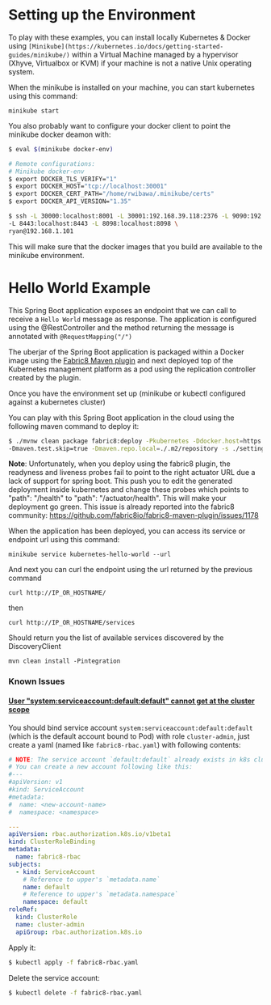 # Setting up the Environment

To play with these examples, you can install locally Kubernetes & Docker using `[Minikube](https://kubernetes.io/docs/getting-started-guides/minikube/)` within a Virtual Machine
managed by a hypervisor (Xhyve, Virtualbox or KVM) if your machine is not a native Unix operating system.


When the minikube  is installed on your machine, you can start kubernetes using this command:
```
minikube start
```

You also probably want to configure your docker client to point the minikube docker deamon with:
```bash
$ eval $(minikube docker-env)

# Remote configurations:
# Minikube docker-env
$ export DOCKER_TLS_VERIFY="1"
$ export DOCKER_HOST="tcp://localhost:30001"
$ export DOCKER_CERT_PATH="/home/rwibawa/.minikube/certs"
$ export DOCKER_API_VERSION="1.35"

$ ssh -L 30000:localhost:8001 -L 30001:192.168.39.118:2376 -L 9090:192.168.39.118:9090 \
-L 8443:localhost:8443 -L 8098:localhost:8098 \
ryan@192.168.1.101
```

This will make sure that the docker images that you build are available to the minikube environment.

# Hello World Example

This Spring Boot application exposes an endpoint that we can call to receive a `Hello World` message as response. The application is configured using the
@RestController and the method returning the message is annotated with `@RequestMapping("/")`

The uberjar of the Spring Boot application is packaged within a Docker image using the [Fabric8 Maven plugin](maven.fabric8.io) and next deployed top of the Kubernetes management platform as a pod
using the replication controller created by the plugin.


Once you have the environment set up (minikube or kubectl configured against a kubernetes cluster)

You can play with this Spring Boot application in the cloud using the following maven command to deploy it:
```bash
$ ./mvnw clean package fabric8:deploy -Pkubernetes -Ddocker.host=https://localhost:30001 \
-Dmaven.test.skip=true -Dmaven.repo.local=./.m2/repository -s ./settings.xml
```

**Note**: Unfortunately, when you deploy using the fabric8 plugin, the readyness and liveness probes fail to point to the right actuator URL due a lack of support for spring boot.
This push you to edit the generated deployment inside kubernetes and change these probes which points to "path": "/health" to  "path": "/actuator/health".
This will make your deployment go green. This issue is already reported into the fabric8 community: https://github.com/fabric8io/fabric8-maven-plugin/issues/1178

When the application has been deployed, you can access its service or endpoint url using this command:
```
minikube service kubernetes-hello-world --url
```

And next you can curl the endpoint using the url returned by the previous command

```
curl http://IP_OR_HOSTNAME/
```

then

```
curl http://IP_OR_HOSTNAME/services
```

Should return you the list of available services discovered by the DiscoveryClient

```
mvn clean install -Pintegration
```

### Known Issues
#### [User "system:serviceaccount:default:default" cannot get at the cluster scope](https://github.com/fabric8io/fabric8/issues/6840)
You should bind service account `system:serviceaccount:default:default` (which is the default account bound to Pod) with role `cluster-admin`, just create a yaml (named like `fabric8-rbac.yaml`) with following contents:
```yaml
# NOTE: The service account `default:default` already exists in k8s cluster.
# You can create a new account following like this:
#---
#apiVersion: v1
#kind: ServiceAccount
#metadata:
#  name: <new-account-name>
#  namespace: <namespace>

---
apiVersion: rbac.authorization.k8s.io/v1beta1
kind: ClusterRoleBinding
metadata:
  name: fabric8-rbac
subjects:
  - kind: ServiceAccount
    # Reference to upper's `metadata.name`
    name: default
    # Reference to upper's `metadata.namespace`
    namespace: default
roleRef:
  kind: ClusterRole
  name: cluster-admin
  apiGroup: rbac.authorization.k8s.io
```

Apply it:
```bash
$ kubectl apply -f fabric8-rbac.yaml
```

Delete the service account:
```bash
$ kubectl delete -f fabric8-rbac.yaml
```

